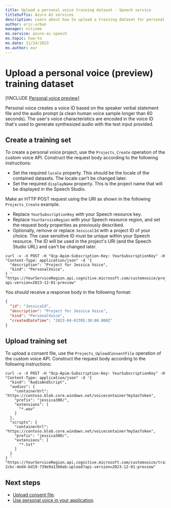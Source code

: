 ```yaml
---
title: Upload a personal voice training dataset - Speech service
titleSuffix: Azure AI services
description: Learn about how to upload a training dataset for personal voice. 
author: eric-urban
manager: nitinme
ms.service: azure-ai-speech
ms.topic: how-to
ms.date: 11/24/2023
ms.author: eur
---
```


# Upload a personal voice (preview) training dataset

[!INCLUDE [Personal voice preview](./includes/previews/preview-personal-voice.md)]

Personal voice creates a voice ID based on the speaker verbal statement file and the audio prompt (a clean human voice sample longer than 60 seconds). The user's voice characteristics are encoded in the voice ID that's used to generate synthesized audio with the text input provided. 

## Create a training set

To create a personal voice project, use the `Projects_Create` operation of the custom voice API. Construct the request body according to the following instructions:

- Set the required `locale` property. This should be the locale of the contained datasets. The locale can't be changed later.
- Set the required `displayName` property. This is the project name that will be displayed in the Speech Studio.

Make an HTTP POST request using the URI as shown in the following `Projects_Create` example. 
- Replace `YourSubscriptionKey` with your Speech resource key.
- Replace `YourServiceRegion` with your Speech resource region, and set the request body properties as previously described.
- Optionally, remove or replace `JessicalId` with a project ID of your choice. The case sensitive ID must be unique within your Speech resource. The ID will be used in the project's URI (and the Speech Studio URL) and can't be changed later. 

```azurecli-interactive
curl -v -X POST -H "Ocp-Apim-Subscription-Key: YourSubscriptionKey" -H "Content-Type: application/json" -d '{
  "description": "Project for Jessica Voice",
  "kind": "PersonalVoice",
} '  "https://YourServiceRegion.api.cognitive.microsoft.com/customvoice/projects/JessicaId?api-version=2023-12-01-preview"
```

You should receive a response body in the following format:

```json
{
  "id": "JessicaId",
  "description": "Project for Jessica Voice",
  "kind": "PersonalVoice",
  "createdDateTime": "2023-04-01T05:30:00.000Z"
}
```

## Upload training set

To upload a consent file, use the `Projects_UploadConsentFile` operation of the custom voice API. Construct the request body according to the following instructions:



```azurecli-interactive
curl -v -X POST -H "Ocp-Apim-Subscription-Key: YourSubscriptionKey" -H "Content-Type: application/json" -d '{
  "kind": "AudioAndScript",
  "audios": {
    "containerUrl": "https://contoso.blob.core.windows.net/voicecontainer?mySasToken",
    "prefix": "jessica300/",
    "extensions": [
      "*.wav"
    ]
  },
  "scripts": {
    "containerUrl": "https://contoso.blob.core.windows.net/voicecontainer?mySasToken",
    "prefix": "jessica300/",
    "extensions": [
      "*.txt"
    ]
  }
} '  "https://YourServiceRegion.api.cognitive.microsoft.com/customvoice/trainingsets/d6916a55-2cbc-4ed4-bd19-739e9a13b0ab:upload?api-version=2023-12-01-preview"
```


## Next steps

- [Upload consent file](./personal-voice-create-consent.md). 
- [Use personal voice in your application](./personal-voice-how-to-use.md).